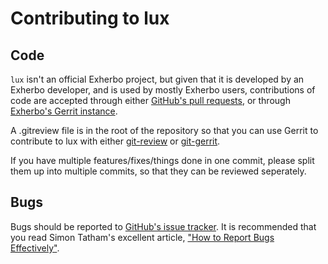 # Contributing to lux

## Code

`lux` isn't an official Exherbo project, but given that it is developed by an
Exherbo developer, and is used by mostly Exherbo users, contributions of code
are accepted through either [GitHub's pull requests][pull-requests], or through
[Exherbo's Gerrit instance][gerrit].

A .gitreview file is in the root of the repository so that you can use Gerrit to
contribute to lux with either [git-review] or [git-gerrit].


If you have multiple features/fixes/things done in one commit, please split them
up into multiple commits, so that they can be reviewed seperately.

## Bugs

Bugs should be reported to [GitHub's issue tracker][issues]. It is recommended
that you read Simon Tatham's excellent article,
["How to Report Bugs Effectively"][reporting-bugs].

[reporting-bugs]:   http://www.chiark.greenend.org.uk/~sgtatham/bugs.html
[gerrit]:           https://galileo.mailstation.de/gerrit
[pull-requests]:    https://github.com/somasis/lux/pulls
[issues]:           https://github.com/somasis/lux/issues
[git-review]:       https://github.com/openstack-infra/git-review
[git-gerrit]:       https://github.com/somasis/git-gerrit
